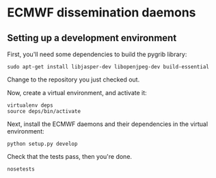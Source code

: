 # ECMWF dissemination daemons

## Setting up a development environment

First, you'll need some dependencies to build the pygrib library:

```
sudo apt-get install libjasper-dev libopenjpeg-dev build-essential
```

Change to the repository you just checked out.

Now, create a virtual environment, and activate it:

```
virtualenv deps
source deps/bin/activate
```

Next, install the ECMWF daemons and their dependencies in the virtual environment:

```
python setup.py develop
```

Check that the tests pass, then you're done.

```
nosetests
```
